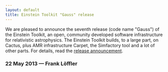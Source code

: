 ```yaml
---
layout: default
title: Einstein Toolkit "Gauss" release
---
```

We are pleased to announce the seventh release (code name "Gauss") of
the Einstein Toolkit, an open, community developed software
infrastructure for relativistic astrophysics. The Einstein Toolkit
builds, to a large part, on Cactus, plus AMR infrastructure Carpet, the
Simfactory tool and a lot of other parts. For details, read the [release
announcement](http://einsteintoolkit.org/about/releases/ET_2013_05_announcement.php).

### 22 May 2013 — Frank Löffler
